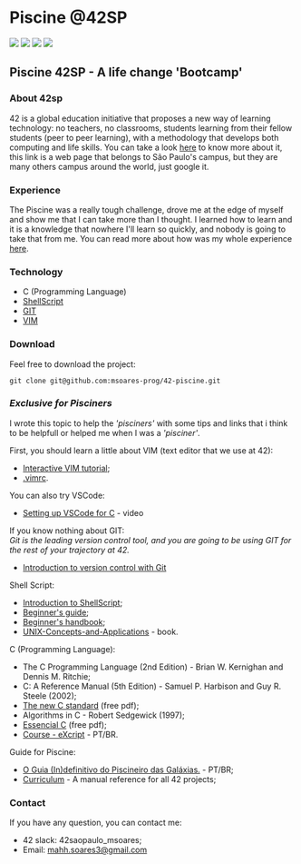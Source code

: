 # Piscine @42SP
![](https://img.shields.io/badge/Piscine-42SP-blueviolet)
![](https://img.shields.io/badge/%C3%89cole-42SP-blue)
![](https://img.shields.io/badge/Language-C-yellowgreen)
![](https://img.shields.io/badge/Language-ShellScript-green)
## Piscine 42SP - A life change 'Bootcamp'

### About 42sp
42 is a global education initiative that proposes a new way of learning technology: no teachers, no classrooms, students learning from their fellow students (peer to peer learning), with a methodology that develops both computing and life skills. You can take a look [here](https://www.42sp.org.br/) to know more about it, this link is a web page that belongs to São Paulo's campus, but they are many others campus around the world, just google it.

### Experience
The Piscine was a really tough challenge, drove me at the edge of myself and show me that I can take more than I
thought. I learned how to learn and it is a knowledge that nowhere I'll learn so quickly, and nobody is going to
take that from me. You can read more about how was my whole experience [here]().

### Technology
*  C (Programming Language)
* [ShellScript](https://www.shellscript.sh/)
* [GIT](https://git-scm.com/)
* [VIM](https://www.vim.org/)

### Download
Feel free to download the project:
```
git clone git@github.com:msoares-prog/42-piscine.git
```

### *Exclusive for Pisciners*
I wrote this topic to help the *'pisciners'* with some tips and links that i think to be helpfull or helped me when I was a *'pisciner'*.

First, you should learn a little about VIM (text editor that we use at 42):
* [Interactive VIM tutorial](https://www.openvim.com/);
* [.vimrc](https://www.linode.com/docs/tools-reference/tools/introduction-to-vim-customization/).

You can also try VSCode:
* [Setting up VSCode for C](https://www.youtube.com/watch?v=mWzOu-_VNAk) - video

If you know nothing about GIT:  
*Git is the leading version control tool, and you are going to be using GIT for the rest of your trajectory at 42.*

* [Introduction to version control with Git](https://docs.microsoft.com/en-us/learn/paths/intro-to-vc-git/)

Shell Script:
* [Introduction to ShellScript](http://linuxcommand.org/lc3_wss0020.php);
* [Beginner's guide](https://www.howtogeek.com/67469/the-beginners-guide-to-shell-scripting-the-basics/);
* [Beginner's handbook](http://www.freeos.com/guides/lsst/);
* [UNIX-Concepts-and-Applications](https://github.com/nimeshneema/UNIX-Concepts-and-Applications) - book.

C (Programming Language):
* The C Programming Language (2nd Edition) - Brian W. Kernighan and Dennis M. Ritchie;
* C: A Reference Manual (5th Edition) - Samuel P. Harbison and Guy R. Steele (2002);
* [The new C standard](http://www.knosof.co.uk/cbook/cbook.html) (free pdf);
* Algorithms in C - Robert Sedgewick (1997);
* [Essencial C](http://cslibrary.stanford.edu/101/EssentialC.pdf) (free pdf);
* [Course - eXcript](http://excript.com/curso-c.html) - PT/BR.

Guide for Piscine:
* [O Guia (In)definitivo do Piscineiro das Galáxias.](https://medium.com/@italobalbino/o-guia-in-definitivo-do-piscineiro-das-gal%C3%A1xias-4f3a3baa6327) - PT/BR;
* [Curriculum](https://github.com/psprawka/42_Projects) - A manual reference for all 42 projects;

### Contact
If you have any question, you can contact me:  

* 42 slack: 42saopaulo_msoares;    
* Email: mahh.soares3@gmail.com

